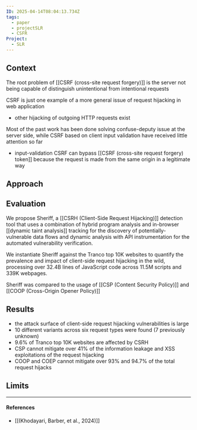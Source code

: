 ```yaml
---
ID: 2025-04-14T08:04:13.734Z
tags:
  - paper
  - projectSLR
  - CSFR
Project:
  - SLR
---
```

## Context

The root problem of [[CSRF (cross-site request forgery)]] is the server not being capable of distinguish unintentional from intentional requests

CSRF is just one example of a more general issue of request hijacking in web application
- other hijacking of outgoing HTTP requests exist

Most of the past work has been done solving confuse-deputy issue at the server side, while CSRF based on client input validation have received little attention so far
- input-validation CSRF can bypass [[CSRF (cross-site request forgery) token]] because the request is made from the same origin in a legitimate way

## Approach



## Evaluation

We propose Sheriff, a [[CSRH (Client-Side Request Hijacking)]] detection tool that uses a combination of hybrid program analysis and in-browser [[dynamic taint analysis]] tracking for the discovery of potentially-vulnerable data flows and dynamic analysis with API instrumentation for the automated vulnerability verification. 

We instantiate Sheriff against the Tranco top 10K websites to quantify the prevalence and impact of client-side request hijacking in the wild, processing over 32.4B lines of JavaScript code across 11.5M scripts and 339K webpages.

Sheriff was compared to the usage of [[CSP (Content Security Policy)]] and [[COOP (Cross-Origin Opener Policy)]]

## Results

- the attack surface of client-side request hijacking vulnerabilities is large
- 10 different variants across six request types were found (7 previously unknown)
- 9.6% of Tranco top 10K websites are affected by CSRH 
- CSP cannot mitigate over 41% of the information leakage and XSS exploitations of the request hijacking
- COOP and COEP cannot mitigate over 93% and 94.7% of the total request hijacks

## Limits



---
#### References
- [[(Khodayari, Barber, et al., 2024)]]
